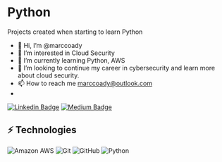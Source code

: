 # Python
Projects created when starting to learn Python
- 👋 Hi, I’m @marccoady
- 👀 I’m interested in Cloud Security
- 🌱 I’m currently learning Python, AWS
- 💞️ I’m looking to continue my career in cybersecurity and learn more about cloud security.
- 📫 How to reach me marccoady@outlook.com
- 
<!---
zaireali649/zaireali649 is a ✨ special ✨ repository because its `README.md` (this file) appears on your GitHub profile.
You can click the Preview link to take a look at your changes.
--->


[![Linkedin Badge](https://img.shields.io/badge/-Zaire%20Ali-blue?style=flat-square&logo=Linkedin&logoColor=white&link=https://www.linkedin.com/in/zaireali649/)](https://www.linkedin.com/in/zaireali649/)
[![Medium Badge](https://img.shields.io/badge/Zaire%20Ali-12100E?style=flat-square&logo=medium&logoColor=white&link=https://medium.com/@zaireali649)](https://medium.com/@zaireali649)


## ⚡ Technologies

![Amazon AWS](https://img.shields.io/badge/Amazon%20AWS-232F3E?style=flat-square&logo=amazon-aws)
![Git](https://img.shields.io/badge/-Git-black?style=flat-square&logo=git)
![GitHub](https://img.shields.io/badge/-GitHub-181717?style=flat-square&logo=github)
![Python](https://img.shields.io/badge/-Python-black?style=flat-square&logo=Python)
